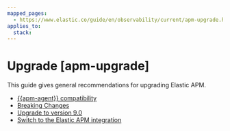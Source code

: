 ```yaml
---
mapped_pages:
  - https://www.elastic.co/guide/en/observability/current/apm-upgrade.html
applies_to:
  stack:
---
```


# Upgrade [apm-upgrade]

This guide gives general recommendations for upgrading Elastic APM.

* [{{apm-agent}} compatibility](/solutions/observability/apm/apm-agent-compatibility.md)
* [Breaking Changes](apm-server://release-notes/breaking-changes.md)
* [Upgrade to version 9.0](/solutions/observability/apm/upgrade-to-version-9.md)
* [Switch to the Elastic APM integration](/solutions/observability/apm/switch-to-elastic-apm-integration.md)
